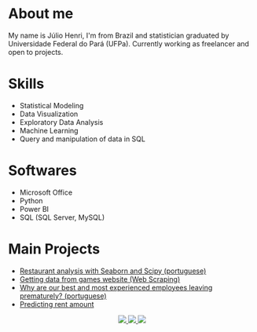 # About me 

My name is Júlio Henri, I'm from Brazil and statistician graduated by Universidade Federal do Pará (UFPa). Currently working as freelancer and open to projects. 

# Skills

- Statistical Modeling
- Data Visualization 
- Exploratory Data Analysis
- Machine Learning
- Query and manipulation of data in SQL

# Softwares

- Microsoft Office 
- Python
- Power BI
- SQL (SQL Server, MySQL)

# Main Projects

- <a href="https://github.com/JulioHenri/Analise-Restaurante"> Restaurant analysis with Seaborn and Scipy (portuguese) </a>
- <a href="https://github.com/JulioHenri/Games-Web-Scraping"> Getting data from games website (Web Scraping) </a>
- <a href="https://github.com/JulioHenri/HR-analyze-and-predict"> Why are our best and most experienced employees leaving prematurely? (portuguese) </a>
- <a href="https://github.com/JulioHenri/Houses-to-rent"> Predicting rent amount 
</a>

</p>
<p align="center">
</p>
<p align="center">
  <a href="https://www.linkedin.com/in/juliohenri/" alt="LinkedIn">
    <img src="https://img.shields.io/badge/-LinkedIn-blue?style=flat&logo=Linkedin&logoColor=white" />
  </a>
  <a href="https://www.upwork.com/o/profiles/users/~016e27a86f0e80b4a5/" alt="UpWork">
    <img src="https://img.shields.io/badge/-UpWork-brightgreen/?style=flat&logo=upwork&logoColor=white" />
  </a>
  <a href="https://medium.com/@henrijulio2" alt="Medium">
    <img src="https://img.shields.io/badge/-Medium-24282A?style=flat&logo=Medium&logoColor=white" />
  </a>
</p>

